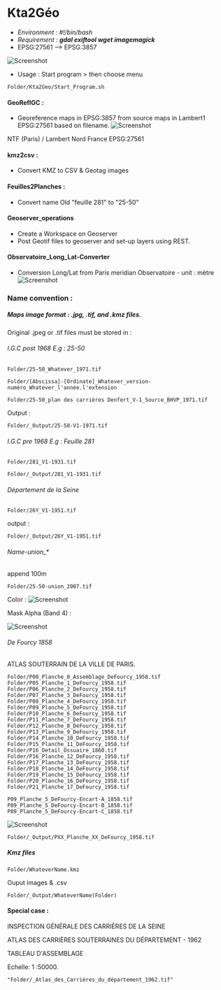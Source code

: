 # Kta2Géo

* *Environment : #!/bin/bash*
* *Requirement : **gdal exiftool wget imagemagick***
* EPSG:27561 --> EPSG:3857

![Screenshot](Observatoire.jpg)

* Usage : Start program > then choose menu

```
Folder/Kta2Geo/Start_Program.sh
```
#### GeoRefIGC :

* Georeference maps in EPSG:3857 from source maps in Lambert1 EPSG:27561 based on filename.
![Screenshot](ConvertTo27561.jpg)

NTF (Paris) / Lambert Nord France  EPSG:27561

#### kmz2csv :

* Convert KMZ to CSV & Geotag images

#### Feuilles2Planches :

* Convert name Old "feuille 281" to "25-50"

#### Geoserver_operations

* Create a Workspace on Geoserver
* Post Geotif files to geoserver and set-up layers using REST.

#### Observatoire_Long_Lat-Converter

* Conversion Long/Lat from Paris meridian Observatoire - unit : mètre
![Screenshot](ObsConverter.jpg)
### Name convention :

##### Maps image format : .jpg, .tif, and .kmz files.

Original .jpeg or .tif files must be stored in :

###### I.G.C post 1968 E.g : 25-50

```
Folder/25-50_Whatever_1971.tif
```

```
Folder/[Abscissa]-[Ordinate]_Whatever_version-numéro_Whatever_l'année.l'extension
```

```
Folder/25-50_plan des carrières Denfert_V-1_Source_BHVP_1971.tif
```

Output :

```
Folder/_Output/25-50-V1-1971.tif
```

###### I.G.C pre 1968 E.g : Feuille 281

```
Folder/281_V1-1931.tif
```

```
Folder/_Output/281_V1-1931.tif
```

###### Département de la Seine

```
Folder/26Y_V1-1951.tif
```

output :

```
Folder/_Output/26Y_V1-1951.tif
```
###### Name-union_* 
append 100m
```
Folder/25-50-union_2007.tif
```
Color           :
![Screenshot](_Color-union.jpg)

Mask Alpha (Band 4)  :

![Screenshot](_Mask-union.jpg)

###### De Fourcy 1858

ATLAS SOUTERRAIN DE LA VILLE DE PARIS.

```
Folder/P00_Planche_0_Assemblage_DeFourcy_1958.tif
Folder/P05_Planche_1_DeFourcy_1958.tif
Folder/P06_Planche_2_DeFourcy_1958.tif
Folder/P07_Planche_3_DeFourcy_1958.tif
Folder/P08_Planche_4_DeFourcy_1958.tif
Folder/P09_Planche_5_DeFourcy_1958.tif
Folder/P10_Planche_6_DeFourcy_1958.tif
Folder/P11_Planche_7_DeFourcy_1958.tif
Folder/P12_Planche_8_DeFourcy_1958.tif
Folder/P13_Planche_9_DeFourcy_1958.tif
Folder/P14_Planche_10_DeFourcy_1958.tif
Folder/P15_Planche_11_DeFourcy_1958.tif
Folder/P16_Detail_Ossuaire_1860.tif
Folder/P16_Planche_12_DeFourcy_1958.tif
Folder/P17_Planche_13_DeFourcy_1958.tif
Folder/P18_Planche_14_DeFourcy_1958.tif
Folder/P19_Planche_15_DeFourcy_1958.tif
Folder/P20_Planche_16_DeFourcy_1958.tif
Folder/P21_Planche_17_DeFourcy_1958.tif
```

```
P09_Planche_5_DeFourcy-Encart-A_1858.tif
P09_Planche_5_DeFourcy-Encart-B_1858.tif
P09_Planche_5_DeFourcy-Encart-C_1858.tif
```
![Screenshot](Encarts_Planche_5.jpg)

```
Folder/_Output/PXX_Planche_XX_DeFourcy_1958.tif
```

##### Kmz files

```
Folder/WhateverName.kmz
```

Ouput images & .csv

```
Folder/_Output/WhateverName(Folder)
```

#### Special case :

INSPECTION GÉNÉRALE DES CARRIÈRES DE LA SEINE

ATLAS DES CARRIÈRES SOUTERRAINES DU DÉPARTEMENT - 1962

TABLEAU D'ASSEMBLAGE

Echelle: 1 :50000.

```
"Folder/_Atlas_des_Carrières_du_département_1962.tif"
```
